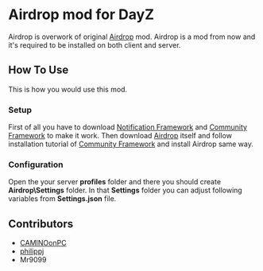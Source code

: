# Airdrop mod for DayZ

Airdrop is overwork of original [Airdrop](https://github.com/CAMINOonPC/DayZ-Airdrop) mod. Airdrop is a mod from now and it's required to be installed on both client and server.

## How To Use

This is how you would use this mod. 

### Setup

First of all you have to download [Notification Framework](https://steamcommunity.com/workshop/filedetails/?id=1585487785) and [Community Framework](https://steamcommunity.com/sharedfiles/filedetails/?id=1559212036) to make it work. Then download [Airdrop](https://steamcommunity.com/sharedfiles/filedetails/?id=1586921998&searchtext=airdrop) itself and follow installation tutorial of [Community Framework](https://github.com/Jacob-Mango/DayZ-Community-Framework) and install Airdrop same way.

### Configuration

Open the your server **profiles** folder and there you should create **Airdrop\Settings** folder. In that **Settings** folder you can adjust following variables from **Settings.json** file.

## Contributors

* [CAMINOonPC](https://github.com/CAMINOonPC)
* [philippj](https://github.com/philippj)
* Mr9099





